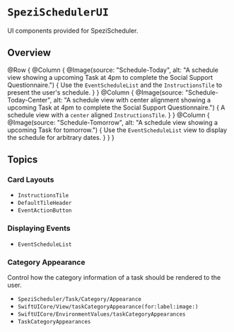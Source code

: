 # ``SpeziSchedulerUI``

<!--

This source file is part of the Stanford Spezi open-source project

SPDX-FileCopyrightText: 2024 Stanford University and the project authors (see CONTRIBUTORS.md)

SPDX-License-Identifier: MIT

-->

UI components provided for SpeziScheduler.

## Overview

@Row {
    @Column {
        @Image(source: "Schedule-Today", alt: "A schedule view showing a upcoming Task at 4pm to complete the Social Support Questionnaire.") {
            Use the ``EventScheduleList`` and the ``InstructionsTile`` to present the user's schedule.
        }
    }
    @Column {
        @Image(source: "Schedule-Today-Center", alt: "A schedule view with center alignment showing a upcoming Task at 4pm to complete the Social Support Questionnaire.") {
            A schedule view with a `center` aligned ``InstructionsTile``.
        }
    }
    @Column {
        @Image(source: "Schedule-Tomorrow", alt: "A schedule view showing a upcoming Task for tomorrow.") {
            Use the ``EventScheduleList`` view to display the schedule for arbitrary dates.
        }
    }
}


## Topics

### Card Layouts

- ``InstructionsTile``
- ``DefaultTileHeader``
- ``EventActionButton``

### Displaying Events

- ``EventScheduleList``

### Category Appearance
Control how the category information of a task should be rendered to the user.

- ``SpeziScheduler/Task/Category/Appearance``
- ``SwiftUICore/View/taskCategoryAppearance(for:label:image:)``
- ``SwiftUICore/EnvironmentValues/taskCategoryAppearances``
- ``TaskCategoryAppearances``
